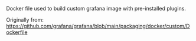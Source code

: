 Docker file used to build custom grafana image with pre-installed plugins.

Originally from: https://github.com/grafana/grafana/blob/main/packaging/docker/custom/Dockerfile
